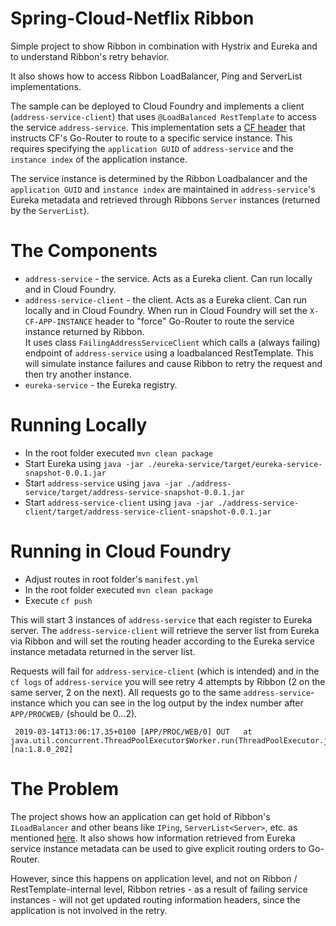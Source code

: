 # Spring-Cloud-Netflix Ribbon 

Simple project to show Ribbon in combination with Hystrix and Eureka and to understand Ribbon's retry behavior.

It also shows how to access Ribbon LoadBalancer, Ping and ServerList implementations.

The sample can be deployed to Cloud Foundry and implements a client (`address-service-client`) that uses `@LoadBalanced RestTemplate` to access the service `address-service`. This implementation sets a [CF header](https://docs.cloudfoundry.org/concepts/http-routing.html#app-instance-routing) that instructs CF's Go-Router to route to a specific service instance. This requires specifying the `application GUID` of `address-service` and the `instance index` of the application instance.

The service instance is determined by the Ribbon Loadbalancer and the `application GUID` and `instance index` are maintained in `address-service`'s Eureka metadata and retrieved through Ribbons `Server` instances (returned by the `ServerList`).

# The Components

* `address-service` - the service. Acts as a Eureka client. Can run locally and in Cloud Foundry. 
* `address-service-client` - the client. Acts as a Eureka client. Can run locally and in Cloud Foundry. When run in Cloud Foundry will set the `X-CF-APP-INSTANCE` header to "force" Go-Router to route the service instance returned by Ribbon.  
  It uses class `FailingAddressServiceClient` which calls a (always failing) endpoint of `address-service` using a loadbalanced RestTemplate. This will simulate instance failures and cause Ribbon to retry the request and then try another instance. 
* `eureka-service` - the Eureka registry.

# Running Locally

* In the root folder executed `mvn clean package`
* Start Eureka using `java -jar ./eureka-service/target/eureka-service-snapshot-0.0.1.jar`
* Start `address-service` using `java -jar ./address-service/target/address-service-snapshot-0.0.1.jar`
* Start `address-service-client` using `java -jar ./address-service-client/target/address-service-client-snapshot-0.0.1.jar`

# Running in Cloud Foundry

* Adjust routes in root folder's `manifest.yml`
* In the root folder executed `mvn clean package`
* Execute `cf push`

This will start 3 instances of `address-service` that each register to Eureka server.
The `address-service-client` will retrieve the server list from Eureka via Ribbon and will set the routing header according to the Eureka service instance metadata returned in the server list.

Requests will fail for `address-service-client` (which is intended) and in the `cf logs` of `address-service` you will see retry 4 attempts by Ribbon (2 on the same server, 2 on the next).
All requests go to the same `address-service`-instance which you can see in the log output by the index number after `APP/PROCWEB/` (should be 0...2).
```
 2019-03-14T13:06:17.35+0100 [APP/PROC/WEB/0] OUT 	at java.util.concurrent.ThreadPoolExecutor$Worker.run(ThreadPoolExecutor.java:624) [na:1.8.0_202]
```

# The Problem

The project shows how an application can get hold of Ribbon's `ILoadBalancer` and other beans like `IPing`, `ServerList<Server>`, etc. as mentioned [here](http://cloud.spring.io/spring-cloud-static/Edgware.SR5/multi/multi_spring-cloud-ribbon.html#_customizing_the_ribbon_client). 
It also shows how information retrieved from Eureka service instance metadata can be used to give explicit routing orders to Go-Router.  

However, since this happens on application level, and not on Ribbon / RestTemplate-internal level, Ribbon retries - as a result of failing service instances - will not get updated routing information headers, since the application is not involved in the retry.
